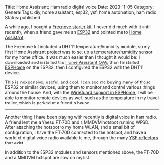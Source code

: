Title: Home Assistant; Ham radio digital voice
Date: 2023-11-05
Category: General
Tags: diy, home assistant, esp32, ysf, home automation, ham radio
Status: published

A while ago, I bought a [Freenove starter kit](https://www.ebay.com/itm/302057854467).  I
never did much with it until recently, when a friend gave me an [ESP32](https://en.wikipedia.org/wiki/ESP32)
and pointed me to [Home Assistant](https://www.home-assistant.io).

The Freenove kit included a DHT11 temperature/humidity module, so my first Home Assistant
project was to set up a temperature/humidity sensor for my home office.  It was much easier
than I thought it would be: I downloaded and installed the [Home Assistant OVA](https://www.home-assistant.io/installation/alternative), then I installed [ESPHome](https://esphome.io) on the ESP32, then
I configured the ESP32 with the DHT11 device.

This is inexpensive, useful, and cool.  I can see me buying many of these ESP32 or similar devices,
using them to monitor and control various things around the house.  And, with the
[WireGuard support in ESPHome](https://esphome.io/components/wireguard),
I will be able to monitor remote devices as well, such as the temperature in my travel trailer,
which is parked at a friend's house.

---

Another thing I have been playing with recently is digital voice in ham radio.  A friend
lent me a [Yaesu FT-70D](https://www.yaesu.com/indexVS.cfm?cmd=DisplayProducts&ProdCatID=111&encProdID=7CDB93B02164B1FB036530FBD7D37F1A&DivisionID=65&isArchived=0)
and a [MMDVM hotspot](https://www.onallbands.com/what-you-need-to-know-about-mmdvm-hotspots/) running
[WPSD](https://w0chp.radio/wpsd/).  After attaching the hotspot to my home WLAN, and a small bit of
configuration, I have the FT-70D connected to the hotspot, and have a world of digital voice radio
available to me, through the many [YSF reflectors](https://w0chp.radio/ysf-reflectors/) that exist.

In addition to the ESP32 modules and sensors mentioned above, the FT-70D and a MMDVM hotspot are now
on my list.
